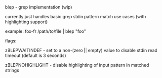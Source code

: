 blep - grep implementation (wip)

currently just handles basic grep stdin pattern match use cases (with highlighting support)


example: fox-fr /path/to/file | blep "foo"


flags:

  zBLEPWAITINDEF - set to a non-(zero || empty) value to disable stdin read timeout (default is 3 seconds)

  zBLEPNOHIGHLIGHT - disable highlighting of input pattern in matched strings

